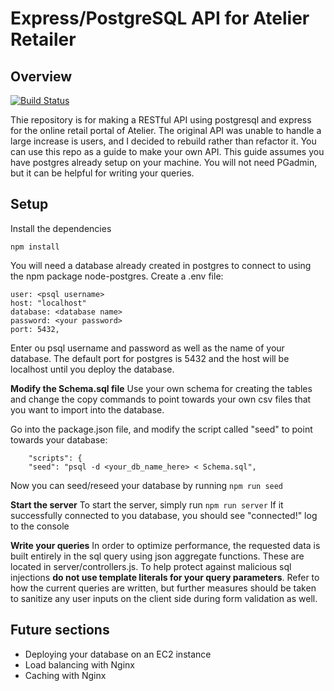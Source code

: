 # Express/PostgreSQL API for Atelier Retailer
## Overview

[![Build Status](https://travis-ci.org/joemccann/dillinger.svg?branch=master)](https://travis-ci.org/joemccann/dillinger)

Thie repository is for making a RESTful API using postgresql and express for the online retail portal of Atelier. The original API was unable to handle a large increase is users, and I decided to rebuild rather than refactor it. You can use this repo as a guide to make your own API. This guide assumes you have postgres already setup on your machine. You will not need PGadmin, but it can be helpful for writing your queries.

## Setup

Install the dependencies
```
npm install
```
You will need a database already created in postgres to connect to using the npm package node-postgres. Create a .env file:
```
user: <psql username>
host: "localhost"
database: <database name>
password: <your password>
port: 5432,
```
Enter ou psql username and password as well as the name of your database. The default port for postgres is 5432 and the host will be localhost until you deploy the database. 

**Modify the Schema.sql file** 
    Use your own schema for creating the tables and change the copy commands to point towards your own csv files that you want to import into the database.
    
Go into the package.json file, and modify the script called "seed" to point towards your database:
    
```
    "scripts": {
    "seed": "psql -d <your_db_name_here> < Schema.sql",
```

Now you can seed/reseed your database by running ``npm run seed``

**Start the server**
To start the server, simply run ``npm run server``
If it successfully connected to you database, you should see "connected!" log to the console

**Write your queries**
In order to optimize performance, the requested data is built entirely in the sql query using json aggregate functions. These are located in server/controllers.js. To help protect against malicious sql injections **do not use template literals for your query parameters**. Refer to how the current queries are written, but further measures should be taken to sanitize any user inputs on the client side during form validation as well.

## Future sections
- Deploying your database on an EC2 instance
- Load balancing with Nginx
- Caching with Nginx

